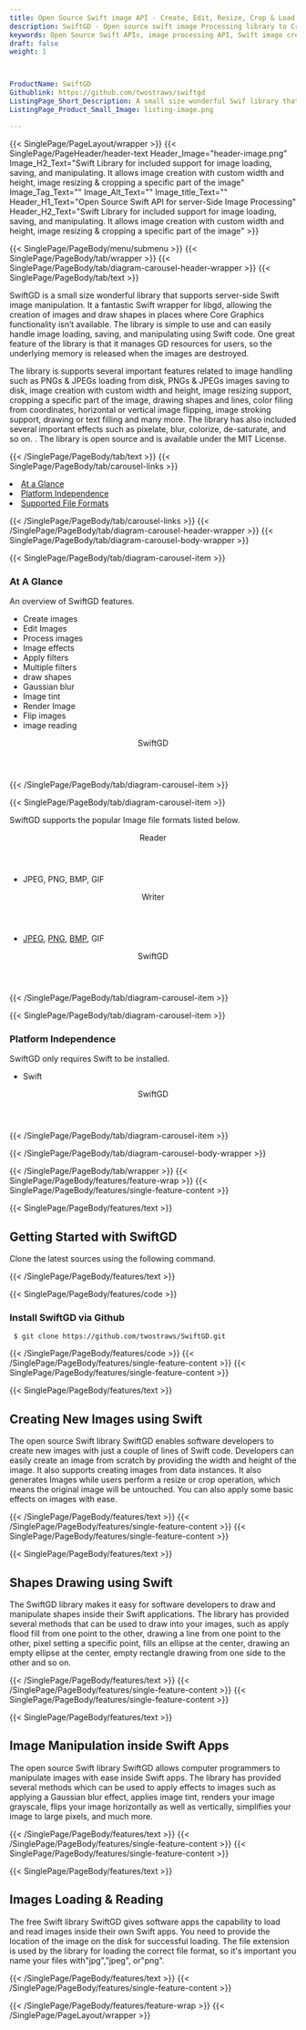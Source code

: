 ```yaml
---
title: Open Source Swift image API - Create, Edit, Resize, Crop & Load Image
description: SwiftGD - Open source swift image Processing library to Create, Edit, Resize, Crop & Load Image on Server-side. Manipulate images, Draw shapes & add Image effects
keywords: Open Source Swift APIs, image processing API, Swift image creation, image processing library, Swift PNG API, Swift JPG, Swift image API, Swift Image creation, Modify images, Image filtering API, Swift JPG, Swift image API, Swift Image creation, draw a circle on an image, copy an image, paint an image into another image, draw a line on an image, cast an image, cache an image, add two images
draft: false
weight: 1



ProductName: SwiftGD
Githublink: https://github.com/twostraws/swiftgd
ListingPage_Short_Description: A small size wonderful Swif library that supports server-side Swift image creation, editing, manipulation & much more.
ListingPage_Product_Small_Image: listing-image.png 

---
```


{{< SinglePage/PageLayout/wrapper >}}
{{< SinglePage/PageHeader/header-text
Header_Image="header-image.png"
Image_H2_Text="Swift Library for included support for image loading, saving, and manipulating. It allows image creation with custom width and height, image resizing & cropping a specific part of the image"
Image_Tag_Text=""
Image_Alt_Text=""
Image_title_Text=""
Header_H1_Text="Open Source Swift API for server-Side Image Processing"
Header_H2_Text="Swift Library for included support for image loading, saving, and manipulating. It allows image creation with custom width and height, image resizing & cropping a specific part of the image" >}}

{{< SinglePage/PageBody/menu/submenu >}}
{{< SinglePage/PageBody/tab/wrapper >}}
{{< SinglePage/PageBody/tab/diagram-carousel-header-wrapper >}}
{{< SinglePage/PageBody/tab/text >}}



<p>SwiftGD is a small size wonderful library that supports server-side Swift image manipulation. It a fantastic Swift wrapper for libgd, allowing the creation of images and draw shapes in places where Core Graphics functionality isn’t available. The library is simple to use and can easily handle image loading, saving, and manipulating using Swift code. One great feature of the library is that it manages GD resources for users, so the underlying memory is released when the images are destroyed.</p>
<p>The library is supports several important features related to image handling such as PNGs & JPEGs loading from disk, PNGs & JPEGs images saving to disk, image creation with custom width and height, image resizing support, cropping a specific part of the image, drawing shapes and lines, color filing from coordinates, horizontal or vertical image flipping, image stroking support, drawing or text filling and many more. The library has also included several important effects such as pixelate, blur, colorize, de-saturate, and so on. . The library is open source and is available under the MIT License.</p>

{{< /SinglePage/PageBody/tab/text >}}
{{< SinglePage/PageBody/tab/carousel-links >}}

<li data-target="#diagramcarousel" data-slide-to="0"><a href="#">At a Glance</a></li>
<li data-target="#diagramcarousel" data-slide-to="2"><a href="#">Platform Independence</a></li>
<li data-target="#diagramcarousel" data-slide-to="1"><a class="activetab" href="#">Supported File Formats</a></li>


{{< /SinglePage/PageBody/tab/carousel-links >}}
{{< /SinglePage/PageBody/tab/diagram-carousel-header-wrapper >}}
{{< SinglePage/PageBody/tab/diagram-carousel-body-wrapper >}}

{{< SinglePage/PageBody/tab/diagram-carousel-item >}}
<h3>At A Glance</h3>
<p>An overview of SwiftGD features.</p>
<div class="diagram1 d1-poi">
<div class="d1-row">
<div class="d1-col d1-right">
<ul>
<li>Create images</li>
<li>Edit Images</li>
<li>Process images</li>
<li>Image effects</li>
<li>Apply filters</li>
<li>Multiple filters</li>
<li>draw shapes</li>
<li>Gaussian blur</li>
<li>Image tint</li>
<li>Render Image</li>
<li>Flip images</li>
<li>image reading </li>
</ul>
</div>
<div class="d1-col d1-left"> </div>
</div>
<div class="d1-logo" style="border: none;"><header>SwiftGD</header><footer><small></small></footer></div>
<!--/logo--></div>
<!--/diagram1-->
{{< /SinglePage/PageBody/tab/diagram-carousel-item >}}

{{< SinglePage/PageBody/tab/diagram-carousel-item >}}
<p>SwiftGD supports the popular Image file formats listed below.</p>
<div class="diagram1 d2 d1-poi">
<div class="d1-row">
<div class="d1-col d1-left"><header><i class="fa fa-arrows-v"> </i> Reader</header>
<ul>
<li> JPEG, PNG, BMP, GIF</li>
</ul>
</div>
<!--/left-->
<div class="d1-col d1-right"><header><i class="fa fa-long-arrow-down"> </i> Writer</header>
<ul>
<li> <a href="https://docs.fileformat.com/image/jpeg/">JPEG</a>, <a href="https://docs.fileformat.com/image/png/">PNG</a>, <a href="https://docs.fileformat.com/image/bmp/">BMP</a>, GIF</li>
</ul>
</div>
<!--/right--></div>
<!--/row-->
<div class="d1-logo" style="border: none;"><header>SwiftGD</header><footer><small></small></footer></div>
<!--/logo--></div>
<!--/diagram2-->
{{< /SinglePage/PageBody/tab/diagram-carousel-item >}}

{{< SinglePage/PageBody/tab/diagram-carousel-item >}}
<h3>Platform Independence</h3>
<p>SwiftGD only requires Swift to be installed.</p>
<div class="diagram1 d1-poi">
<div class="d1-row">
<div class="d1-col d1-right">
<ul>
<li>Swift</li>
</ul>
</div>
<!--/right--></div>
<!--/row-->
<div class="d1-logo" style="border: none;"><header>SwiftGD</header><footer><small></small></footer></div>
<!--/logo--></div>
<!--/diagram2 -->
{{< /SinglePage/PageBody/tab/diagram-carousel-item >}}

{{< /SinglePage/PageBody/tab/diagram-carousel-body-wrapper >}}

{{< /SinglePage/PageBody/tab/wrapper >}}
{{< SinglePage/PageBody/features/feature-wrap >}}
{{< SinglePage/PageBody/features/single-feature-content >}}

{{< SinglePage/PageBody/features/text >}}
<h2 class="h2title">Getting Started with SwiftGD</h2>
<p>Clone the latest sources using the following command.</p>
{{< /SinglePage/PageBody/features/text >}}

{{< SinglePage/PageBody/features/code >}}
<h3><strong>Install </strong>SwiftGD<strong> via Github </strong></h3>
<pre><code class="html"> $ git clone https://github.com/twostraws/SwiftGD.git</code></pre>


{{< /SinglePage/PageBody/features/code >}}
{{< /SinglePage/PageBody/features/single-feature-content >}}
{{< SinglePage/PageBody/features/single-feature-content >}}

{{< SinglePage/PageBody/features/text >}}
<h2 class="h2title">Creating New Images using Swift</h2>
<p>The open source Swift library SwiftGD enables software developers to create new images with just a couple of lines of Swift code. Developers can easily create an image from scratch by providing the width and height of the image. It also supports creating images from data instances. It also generates Images while users perform a resize or crop operation, which means the original image will be untouched. You can also apply some basic effects on images with ease.</p>

{{< /SinglePage/PageBody/features/text >}}
{{< /SinglePage/PageBody/features/single-feature-content >}}
{{< SinglePage/PageBody/features/single-feature-content >}}

{{< SinglePage/PageBody/features/text >}}
<h2 class="h2title">Shapes Drawing using Swift</h2>
<p>The SwiftGD library makes it easy for software developers to draw and manipulate shapes inside their Swift applications. The library has provided several methods that can be used to draw into your images, such as apply flood fill from one point to the other, drawing a line from one point to the other, pixel setting a specific point, fills an ellipse at the center, drawing an empty ellipse at the center, empty rectangle drawing from one side to the other and so on.</p>

{{< /SinglePage/PageBody/features/text >}}
{{< /SinglePage/PageBody/features/single-feature-content >}}
{{< SinglePage/PageBody/features/single-feature-content >}}

{{< SinglePage/PageBody/features/text >}}
<h2 class="h2title">Image Manipulation inside Swift Apps</h2>
<p>The open source Swift library SwiftGD allows computer programmers to manipulate images with ease inside Swift apps. The library has provided several methods which can be used to apply effects to images such as applying a Gaussian blur effect, applies image tint, renders your image grayscale, flips your image horizontally as well as vertically, simplifies your image to large pixels, and much more.</p>

{{< /SinglePage/PageBody/features/text >}}
{{< /SinglePage/PageBody/features/single-feature-content >}}
{{< SinglePage/PageBody/features/single-feature-content >}}

{{< SinglePage/PageBody/features/text >}}
<h2 class="h2title">Images Loading & Reading</h2>
<p>The free Swift library SwiftGD gives software apps the capability to load and read images inside their own Swift apps. You need to provide the location of the image on the disk for successful loading. The file extension is used by the library for loading the correct file format, so it's important you name your files with"jpg","jpeg", or"png".</p>

{{< /SinglePage/PageBody/features/text >}}
{{< /SinglePage/PageBody/features/single-feature-content >}}

{{< /SinglePage/PageBody/features/feature-wrap >}}
{{< /SinglePage/PageLayout/wrapper >}}